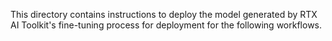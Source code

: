 

This directory contains instructions to deploy the model generated by RTX AI Toolkit's fine-tuning process for deployment for the following workflows.


